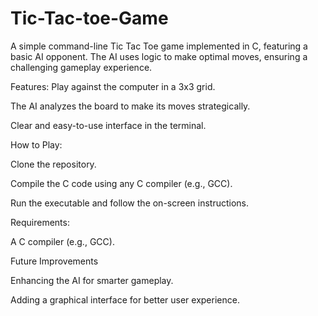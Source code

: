 # Tic-Tac-toe-Game
A simple command-line Tic Tac Toe game implemented in C, featuring a basic AI opponent. The AI uses logic to make optimal moves, ensuring a challenging gameplay experience.

Features:
Play against the computer in a 3x3 grid.

The AI analyzes the board to make its moves strategically.

Clear and easy-to-use interface in the terminal.

How to Play:

Clone the repository.

Compile the C code using any C compiler (e.g., GCC).

Run the executable and follow the on-screen instructions.

Requirements:

A C compiler (e.g., GCC).

Future Improvements

Enhancing the AI for smarter gameplay.

Adding a graphical interface for better user experience.
